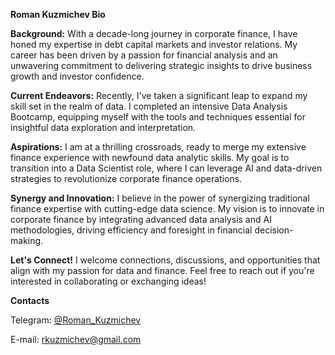<b>Roman Kuzmichev Bio</b>

<b>Background:</b> With a decade-long journey in corporate finance, I have honed my expertise in debt capital markets and investor relations. My career has been driven by a passion for financial analysis and an unwavering commitment to delivering strategic insights to drive business growth and investor confidence.

<b>Current Endeavors:</b> Recently, I've taken a significant leap to expand my skill set in the realm of data. I completed an intensive Data Analysis Bootcamp, equipping myself with the tools and techniques essential for insightful data exploration and interpretation.

<b>Aspirations:</b> I am at a thrilling crossroads, ready to merge my extensive finance experience with newfound data analytic skills. My goal is to transition into a Data Scientist role, where I can leverage AI and data-driven strategies to revolutionize corporate finance operations.

<b>Synergy and Innovation:</b> I believe in the power of synergizing traditional finance expertise with cutting-edge data science. My vision is to innovate in corporate finance by integrating advanced data analysis and AI methodologies, driving efficiency and foresight in financial decision-making.

<b>Let's Connect!</b> I welcome connections, discussions, and opportunities that align with my passion for data and finance. Feel free to reach out if you're interested in collaborating or exchanging ideas!

<b>Contacts</b> 

Telegram: [@Roman_Kuzmichev](https://t.me/Roman_Kuzmichev)

E-mail: rkuzmichev@gmail.com

<!---
romankuzmichev/romankuzmichev is a ✨ special ✨ repository because its `README.md` (this file) appears on your GitHub profile.
You can click the Preview link to take a look at your changes.
--->
